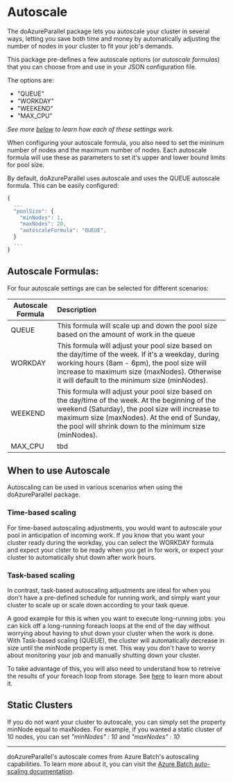 # Autoscale

The doAzureParallel package lets you autoscale your cluster in several ways, letting you save both time and money by automatically adjusting the number of nodes in your cluster to fit your job's demands.

This package pre-defines a few autoscale options (or *autoscale formulas*) that you can choose from and use in your JSON configuration file.

The options are:
 - "QUEUE"
 - "WORKDAY"
 - "WEEKEND"
 - "MAX_CPU"

*See more [below](./11-autoscale.md#autoscale-formulas) to learn how each of these settings work.*

When configuring your autoscale formula, you also need to set the mininum number of nodes and the maximum number of nodes. Each autoscale formula will use these as parameters to set it's upper and lower bound limits for pool size. 

By default, doAzureParallel uses autoscale and uses the QUEUE autoscale formula. This can be easily configured:

```javascript
{
  ...  
  "poolSize": {
    "minNodes": 1,
    "maxNodes": 20,
    "autoscaleFormula": "QUEUE",
  }
  ...
}
```

## Autoscale Formulas:

For four autoscale settings are can be selected for different scenarios:

| Autoscale Formula | Description | 
| ----------------- |:----------- |
| QUEUE | This formula will scale up and down the pool size based on the amount of work in the queue |
| WORKDAY | This formula  will adjust your pool size based on the day/time of the week. If it's a weekday, during working hours (8am - 6pm), the pool size will increase to maximum size (maxNodes). Otherwise it will default to the minimum size (minNodes). |
| WEEKEND | This formula  will adjust your pool size based on the day/time of the week. At the beginning of the weekend (Saturday), the pool size will increase to maximum size (maxNodes). At the end of Sunday, the pool will shrink down to the minimum size (minNodes). | 
| MAX_CPU | tbd | 

## When to use Autoscale

Autoscaling can be used in various scenarios when using the doAzureParallel package. 

### Time-based scaling

For time-based autoscaling adjustments, you would want to autoscale your pool in anticipation of incoming work. If you know that you want your cluster ready during the workday, you can select the WORKDAY formula and expect your clster to be ready when you get in for work, or expect your cluster to automatically shut down after work hours.

### Task-based scaling

In contrast, task-based autoscaling adjustments are ideal for when you don't have a pre-defined schedule for running work, and simply want your cluster to scale up or scale down according to your task queue. 

A good example for this is when you want to execute long-running jobs: you can kick off a long-running foreach loops at the end of the day without worrying about having to shut down your cluster when the work is done. With Task-based scaling (QUEUE), the cluster will automatically decrease in size until the minNode property is met. This way you don't have to worry about monitoring your job and manually shutting down your cluster.

To take advantage of this, you will also need to understand how to retreive the results of your foreach loop from storage. See [here](./23-persistent-storage.md) to learn more about it.

## Static Clusters

If you do not want your cluster to autoscale, you can simply set the property minNode equal to maxNodes. For example, if you wanted a static cluster of 10 nodes, you can set *"minNodes" : 10* and *"maxNodes" : 10*

---

doAzureParallel's autoscale comes from Azure Batch's autoscaling capabilities. To learn more about it, you can visit the [Azure Batch auto-scaling documentation](https://docs.microsoft.com/en-us/azure/batch/batch-automatic-scaling).

